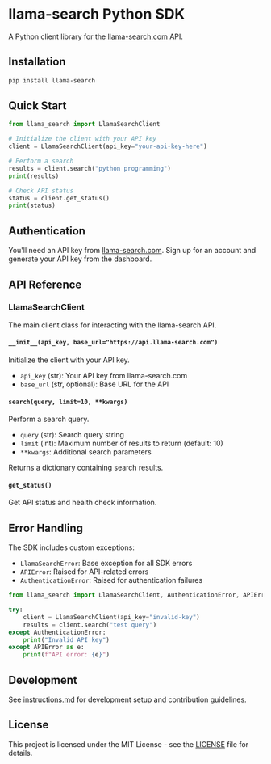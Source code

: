 # llama-search Python SDK

A Python client library for the [llama-search.com](https://llama-search.com) API.

## Installation

```bash
pip install llama-search
```

## Quick Start

```python
from llama_search import LlamaSearchClient

# Initialize the client with your API key
client = LlamaSearchClient(api_key="your-api-key-here")

# Perform a search
results = client.search("python programming")
print(results)

# Check API status
status = client.get_status()
print(status)
```

## Authentication

You'll need an API key from [llama-search.com](https://llama-search.com). Sign up for an account and generate your API key from the dashboard.

## API Reference

### LlamaSearchClient

The main client class for interacting with the llama-search API.

#### `__init__(api_key, base_url="https://api.llama-search.com")`

Initialize the client with your API key.

- `api_key` (str): Your API key from llama-search.com
- `base_url` (str, optional): Base URL for the API

#### `search(query, limit=10, **kwargs)`

Perform a search query.

- `query` (str): Search query string
- `limit` (int): Maximum number of results to return (default: 10)
- `**kwargs`: Additional search parameters

Returns a dictionary containing search results.

#### `get_status()`

Get API status and health check information.

## Error Handling

The SDK includes custom exceptions:

- `LlamaSearchError`: Base exception for all SDK errors
- `APIError`: Raised for API-related errors
- `AuthenticationError`: Raised for authentication failures

```python
from llama_search import LlamaSearchClient, AuthenticationError, APIError

try:
    client = LlamaSearchClient(api_key="invalid-key")
    results = client.search("test query")
except AuthenticationError:
    print("Invalid API key")
except APIError as e:
    print(f"API error: {e}")
```

## Development

See [instructions.md](instructions.md) for development setup and contribution guidelines.

## License

This project is licensed under the MIT License - see the [LICENSE](LICENSE) file for details.